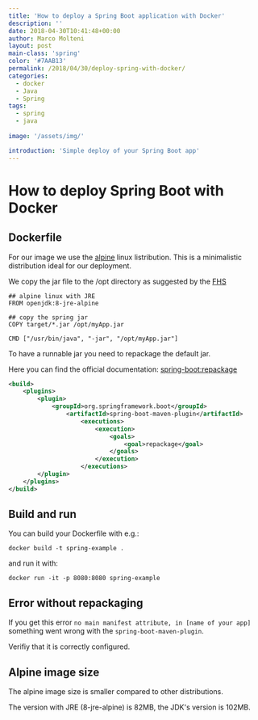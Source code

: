```yaml
---
title: 'How to deploy a Spring Boot application with Docker'
description: ''
date: 2018-04-30T10:41:48+00:00
author: Marco Molteni
layout: post
main-class: 'spring'
color: '#7AAB13'
permalink: /2018/04/30/deploy-spring-with-docker/
categories:
  - docker
  - Java
  - Spring
tags:
  - spring
  - java
 
image: '/assets/img/'

introduction: 'Simple deploy of your Spring Boot app'
---
```


# How to deploy Spring Boot with Docker

## Dockerfile

For our image we use the [alpine](https://alpinelinux.org/) linux listribution. This is a minimalistic distribution ideal for our deployment.

We copy the jar file to the /opt directory as suggested by the [FHS](https://en.wikipedia.org/wiki/Filesystem_Hierarchy_Standard)

```
## alpine linux with JRE
FROM openjdk:8-jre-alpine

## copy the spring jar
COPY target/*.jar /opt/myApp.jar

CMD ["/usr/bin/java", "-jar", "/opt/myApp.jar"]
```

To have a runnable jar you need to repackage the default jar.

Here you can find the official documentation:
[spring-boot:repackage](https://docs.spring.io/spring-boot/docs/current/maven-plugin/repackage-mojo.html)

```xml
<build>
    <plugins>
        <plugin>
            <groupId>org.springframework.boot</groupId>
                <artifactId>spring-boot-maven-plugin</artifactId>
                    <executions>
                        <execution>
                            <goals>
                                <goal>repackage</goal>
                            </goals>
                        </execution>
                    </executions>
        </plugin>
    </plugins>
</build>
```

## Build and run

You can build your Dockerfile with e.g.:

`docker build -t spring-example .`

and run it with:

`docker run -it -p 8080:8080 spring-example`

## Error without repackaging
If you get this error `no main manifest attribute, in [name of your app]` something went wrong with the `spring-boot-maven-plugin`. 

Verifiy that it is correctly configured.

## Alpine image size

The alpine image size is smaller compared to other distributions.

The version with JRE (8-jre-alpine) is 82MB, the JDK's version is 102MB.